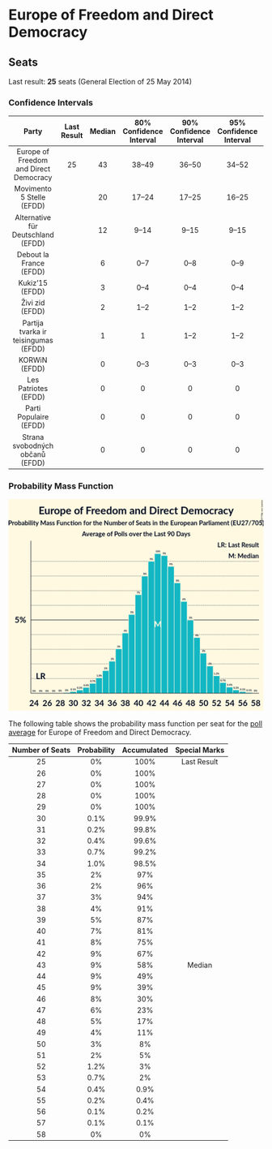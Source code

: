 # Europe of Freedom and Direct Democracy

## Seats

Last result: **25** seats (General Election of 25 May 2014)

### Confidence Intervals

| Party | Last Result | Median | 80% Confidence Interval | 90% Confidence Interval | 95% Confidence Interval | 99% Confidence Interval |
|:-----:|:-----------:|:------:|:-----------------------:|:-----------------------:|:-----------------------:|:-----------------------:|
| Europe of Freedom and Direct Democracy | 25 | 43 | 38–49 | 36–50 | 34–52 | 32–54 |
| Movimento 5 Stelle (EFDD) | | 20 | 17–24 | 17–25 | 16–25 | 15–27 |
| Alternative für Deutschland (EFDD) | | 12 | 9–14 | 9–15 | 9–15 | 9–16 |
| Debout la France (EFDD) | | 6 | 0–7 | 0–8 | 0–9 | 0–9 |
| Kukiz’15 (EFDD) | | 3 | 0–4 | 0–4 | 0–4 | 0–5 |
| Živi zid (EFDD) | | 2 | 1–2 | 1–2 | 1–2 | 1–2 |
| Partija tvarka ir teisingumas (EFDD) | | 1 | 1 | 1–2 | 1–2 | 1–2 |
| KORWiN (EFDD) | | 0 | 0–3 | 0–3 | 0–3 | 0–4 |
| Les Patriotes (EFDD) | | 0 | 0 | 0 | 0 | 0 |
| Parti Populaire (EFDD) | | 0 | 0 | 0 | 0 | 0 |
| Strana svobodných občanů (EFDD) | | 0 | 0 | 0 | 0 | 0 |

### Probability Mass Function

![Graph with seats probability mass function not yet produced](average-seats-pmf-europeoffreedomanddirectdemocracy.png "Seats Probability Mass Function")

The following table shows the probability mass function per seat for the [poll average](average.html) for Europe of Freedom and Direct Democracy.

| Number of Seats | Probability | Accumulated | Special Marks |
|:---------------:|:-----------:|:-----------:|:-------------:|
| 25 | 0% | 100% | Last Result |
| 26 | 0% | 100% |  |
| 27 | 0% | 100% |  |
| 28 | 0% | 100% |  |
| 29 | 0% | 100% |  |
| 30 | 0.1% | 99.9% |  |
| 31 | 0.2% | 99.8% |  |
| 32 | 0.4% | 99.6% |  |
| 33 | 0.7% | 99.2% |  |
| 34 | 1.0% | 98.5% |  |
| 35 | 2% | 97% |  |
| 36 | 2% | 96% |  |
| 37 | 3% | 94% |  |
| 38 | 4% | 91% |  |
| 39 | 5% | 87% |  |
| 40 | 7% | 81% |  |
| 41 | 8% | 75% |  |
| 42 | 9% | 67% |  |
| 43 | 9% | 58% | Median |
| 44 | 9% | 49% |  |
| 45 | 9% | 39% |  |
| 46 | 8% | 30% |  |
| 47 | 6% | 23% |  |
| 48 | 5% | 17% |  |
| 49 | 4% | 11% |  |
| 50 | 3% | 8% |  |
| 51 | 2% | 5% |  |
| 52 | 1.2% | 3% |  |
| 53 | 0.7% | 2% |  |
| 54 | 0.4% | 0.9% |  |
| 55 | 0.2% | 0.4% |  |
| 56 | 0.1% | 0.2% |  |
| 57 | 0.1% | 0.1% |  |
| 58 | 0% | 0% |  |


